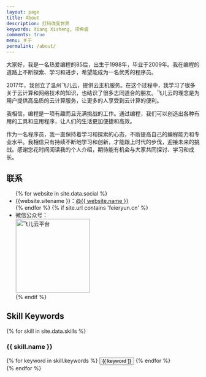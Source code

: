 ```yaml
---
layout: page
title: About
description: 打码改变世界
keywords: Xiang Xisheng, 项希盛
comments: true
menu: 关于
permalink: /about/
---
```


大家好，我是一名热爱编程的85后，出生于1988年，毕业于2009年。我在编程的道路上不断探索、学习和进步，希望能成为一名优秀的程序员。

2017年，我创立了温州飞儿云，提供云主机服务。在这个过程中，我学习了很多关于云计算和网络技术的知识，也结识了很多志同道合的朋友。飞儿云的理念是为用户提供高品质的云计算服务，让更多的人享受到云计算的便利。

我相信，编程是一项有趣而且充满挑战的工作。通过编程，我们可以创造出各种有用的工具和应用程序，让人们的生活更加便捷和高效。

作为一名程序员，我一直保持着学习和探索的心态，不断提高自己的编程能力和专业水平。我相信只有持续不断地学习和创新，才能跟上时代的步伐，迎接未来的挑战。感谢您花时间阅读我的个人介绍，期待能有机会与大家共同探讨、学习和成长。

## 联系

<ul>
{% for website in site.data.social %}
<li>{{website.sitename }}：<a href="{{ website.url }}" target="_blank">@{{ website.name }}</a></li>
{% endfor %}
{% if site.url contains 'feieryun.cn' %}
<li>
微信公众号：<br />
<img style="height:192px;width:192px;border:1px solid lightgrey;" src="{{ site.url }}/assets/images/qrcode.jpg" alt="飞儿云平台" />
</li>
{% endif %}
</ul>


## Skill Keywords

{% for skill in site.data.skills %}
### {{ skill.name }}
<div class="btn-inline">
{% for keyword in skill.keywords %}
<button class="btn btn-outline" type="button">{{ keyword }}</button>
{% endfor %}
</div>
{% endfor %}
